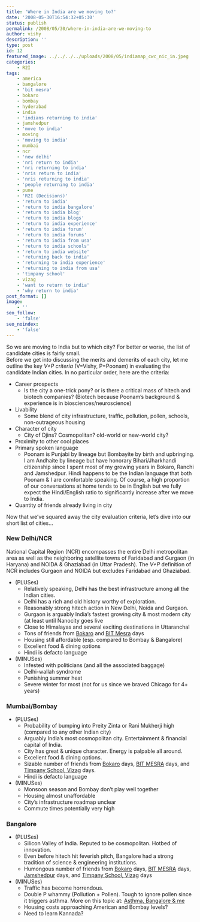 ```yaml
---
title: 'Where in India are we moving to?'
date: '2008-05-30T16:54:32+05:30'
status: publish
permalink: /2008/05/30/where-in-india-are-we-moving-to
author: vishy
description: ''
type: post
id: 12
featured_image: ../../../../uploads/2008/05/indiamap_cwc_nic_in.jpeg
categories: 
    - R2I
tags:
    - america
    - bangalore
    - 'bit mesra'
    - bokaro
    - bombay
    - hyderabad
    - india
    - 'indians returning to india'
    - jamshedpur
    - 'move to india'
    - moving
    - 'moving to india'
    - mumbai
    - ncr
    - 'new delhi'
    - 'nri return to india'
    - 'nri returning to india'
    - 'nris return to india'
    - 'nris returning to india'
    - 'people returning to india'
    - pune
    - 'R2I (Decisions)'
    - 'return to india'
    - 'return to india bangalore'
    - 'return to india blog'
    - 'return to india blogs'
    - 'return to india experience'
    - 'return to india forum'
    - 'return to india forums'
    - 'return to india from usa'
    - 'return to india schools'
    - 'return to india website'
    - 'returning back to india'
    - 'returning to india experience'
    - 'returning to india from usa'
    - 'timpany school'
    - vizag
    - 'want to return to india'
    - 'why return to india'
post_format: []
image:
    - ''
seo_follow:
    - 'false'
seo_noindex:
    - 'false'
---
```


So we are moving to India but to which city? For better or worse, the list of candidate cities is fairly small.  
Before we get into discussing the merits and demerits of each city, let me outline the key *V+P criteria* (V=Vishy, P=Poonam) in evaluating the candidate Indian cities. In no particular order, here are the criteria:

- Career prospects 
  - Is the city a one-trick pony? or is there a critical mass of hitech and biotech companies? (Biotech because Poonam’s background &amp; experience is in biosciences/neuroscience)
- Livability 
  - Some blend of city infrastructure, traffic, pollution, pollen, schools, non-outrageous housing
- Character of city 
  - City of Djins? Cosmopolitan? old-world or new-world city?
- Proximity to other cool places
- Primary spoken language 
  - Poonam is Punjabi by lineage but Bombayite by birth and upbringing. I am Andhaite by lineage but have honorary Bihari/Jharkhandi citizenship since I spent most of my growing years in Bokaro, Ranchi and Jamshedpur. Hindi happens to be the Indian language that both Poonam &amp; I are comfortable speaking. Of course, a high proportion of our conversations at home tends to be in English but we fully expect the Hindi/English ratio to significantly increase after we move to India.
- Quantity of friends already living in city

Now that we’ve squared away the city evaluation criteria, let’s dive into our short list of cities…

### New Delhi/NCR

National Capital Region (NCR) encompasses the entire Delhi metropolitan area as well as the neighboring satellite towns of Faridabad and Gurgaon (in Haryana) and NOIDA &amp; Ghaziabad (in Uttar Pradesh). The *V+P* definition of NCR includes Gurgaon and NOIDA but excludes Faridabad and Ghaziabad.

- (PLUSes) 
  - Relatively speaking, Delhi has the best infrastructure among all the Indian cities.
  - Delhi has a rich and old history worthy of exploration.
  - Reasonably strong hitech action in New Delhi, Noida and Gurgaon.
  - Gurgaon is arguably India’s fastest growing city &amp; most modern city (at least until Nanocity goes live
  - Close to Himalayas and several exciting destinations in Uttaranchal
  - Tons of friends from [Bokaro](http://en.wikipedia.org/wiki/Bokaro_Steel_City) and [BIT Mesra](http://www.bitmesra.ac.in/) days
  - Housing still affordable (esp. compared to Bombay &amp; Bangalore)
  - Excellent food &amp; dining options
  - Hindi is defacto language
- (MINUSes) 
  - Infested with politicians (and all the associated baggage)
  - Delhi-wallah syndrome
  - Punishing summer heat
  - Severe winter for most (not for us since we braved Chicago for 4+ years)

### Mumbai/Bombay

- (PLUSes) 
  - Probability of bumping into Preity Zinta or Rani Mukherji high (compared to any other Indian city)
  - Arguably India’s most cosmopolitan city. Entertainment &amp; financial capital of India.
  - City has great &amp; unique character. Energy is palpable all around.
  - Excellent food &amp; dining options.
  - Sizable number of friends from [Bokaro](http://en.wikipedia.org/wiki/Bokaro_Steel_City) days, [BIT MESRA](http://www.bitmesra.ac.in/) days, and [Timpany School, Vizag](http://en.wikipedia.org/wiki/Timpany_School) days.
  - Hindi is defacto language
- (MINUSes) 
  - Monsoon season and Bombay don’t play well together
  - Housing almost unaffordable
  - City’s infrastructure roadmap unclear
  - Commute times potentially very high

### Bangalore

- (PLUSes) 
  - Silicon Valley of India. Reputed to be cosmopolitan. Hotbed of innovation.
  - Even before hitech hit feverish pitch, Bangalore had a strong tradition of science &amp; engineering institutions.
  - Humongous number of friends from [Bokaro](http://en.wikipedia.org/wiki/Bokaro_Steel_City) days, [BIT MESRA](http://www.bitmesra.ac.in/) days, [Jamshedpur](http://en.wikipedia.org/wiki/Jamshedpur) days, and [Timpany School, Vizag](http://en.wikipedia.org/wiki/Timpany_School) days
- (MINUSes) 
  - Traffic has become horrendous.
  - Double P whammy (Pollution + Pollen). Tough to ignore pollen since it triggers asthma. More on this topic at: [Asthma, Bangalore &amp; me](http://ulaar.wordpress.com/2008/08/29/asthma-bangalore-and-me/)
  - Housing costs approaching American and Bombay levels?
  - Need to learn Kannada?
